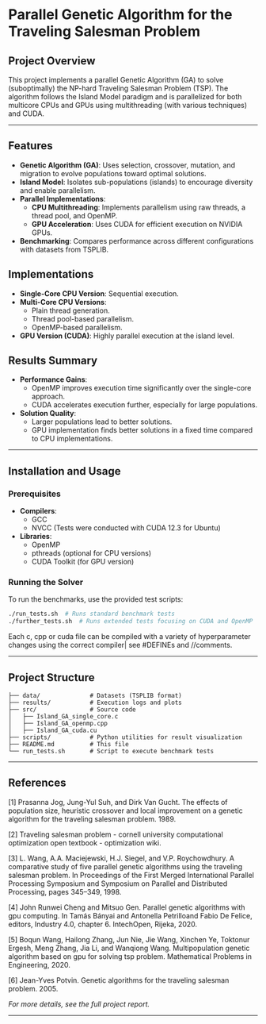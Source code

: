 # Parallel Genetic Algorithm for the Traveling Salesman Problem

## Project Overview
This project implements a parallel Genetic Algorithm (GA) to solve (suboptimally) the NP-hard Traveling Salesman Problem (TSP). The algorithm follows the Island Model paradigm and is parallelized for both multicore CPUs and GPUs using multithreading (with various techniques) and CUDA.

---

## Features
- **Genetic Algorithm (GA)**: Uses selection, crossover, mutation, and migration to evolve populations toward optimal solutions.
- **Island Model**: Isolates sub-populations (islands) to encourage diversity and enable parallelism.
- **Parallel Implementations**:
  - **CPU Multithreading**: Implements parallelism using raw threads, a thread pool, and OpenMP.
  - **GPU Acceleration**: Uses CUDA for efficient execution on NVIDIA GPUs.
- **Benchmarking**: Compares performance across different configurations with datasets from TSPLIB.

## Implementations
- **Single-Core CPU Version**: Sequential execution.
- **Multi-Core CPU Versions**:
  - Plain thread generation.
  - Thread pool-based parallelism.
  - OpenMP-based parallelism.
- **GPU Version (CUDA)**: Highly parallel execution at the island level.

## Results Summary
- **Performance Gains**:
  - OpenMP improves execution time significantly over the single-core approach.
  - CUDA accelerates execution further, especially for large populations.
- **Solution Quality**:
  - Larger populations lead to better solutions.
  - GPU implementation finds better solutions in a fixed time compared to CPU implementations.

---

## Installation and Usage
### Prerequisites
- **Compilers**:
  - GCC
  - NVCC (Tests were conducted with CUDA 12.3 for Ubuntu)
- **Libraries**:
  - OpenMP
  - pthreads (optional for CPU versions)
  - CUDA Toolkit (for GPU version)

### Running the Solver
To run the benchmarks, use the provided test scripts:
```sh
./run_tests.sh  # Runs standard benchmark tests
./further_tests.sh  # Runs extended tests focusing on CUDA and OpenMP
```
Each c, cpp or cuda file can be compiled with a variety of hyperparameter changes using the correct compiler| see #DEFINEs and //comments.

---

## Project Structure
```
├── data/              # Datasets (TSPLIB format)
├── results/           # Execution logs and plots
├── src/               # Source code
│   ├── Island_GA_single_core.c
│   ├── Island_GA_openmp.cpp
│   ├── Island_GA_cuda.cu
├── scripts/           # Python utilities for result visualization
├── README.md          # This file
└── run_tests.sh       # Script to execute benchmark tests
```

---

## References
[1] Prasanna Jog, Jung-Yul Suh, and Dirk Van Gucht. The effects of population size, heuristic crossover and local improvement on a genetic algorithm for the traveling salesman problem. 1989.

[2] Traveling salesman problem - cornell university computational optimization open textbook - optimization wiki.

[3] L. Wang, A.A. Maciejewski, H.J. Siegel, and V.P. Roychowdhury. A comparative study of five parallel genetic algorithms using the traveling salesman problem. In Proceedings of the First Merged International Parallel Processing Symposium and Symposium on Parallel and Distributed Processing, pages 345–349, 1998.

[4] John Runwei Cheng and Mitsuo Gen. Parallel genetic algorithms with gpu computing. In Tamás Bányai and Antonella Petrilloand Fabio De Felice, editors, Industry 4.0, chapter 6. IntechOpen, Rijeka, 2020.

[5] Boqun Wang, Hailong Zhang, Jun Nie, Jie Wang, Xinchen Ye, Toktonur Ergesh, Meng Zhang, Jia Li, and Wanqiong Wang. Multipopulation genetic algorithm based on gpu for solving tsp problem. Mathematical Problems in Engineering, 2020.

[6] Jean-Yves Potvin. Genetic algorithms for the traveling salesman problem. 2005.

*For more details, see the full project report.*

---

